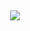 <html>
<head>
    <meta charset="UTF-8">
    <link rel="shortcut icon" href="/icon.jpg" type="image/x-icon">
  	 <title>doowiseplay free</title>
    <meta http-equiv="Content-Type" content="text/html; charset=UTF-8">
    <meta name="description" content="ดูฟรี 24 ชั่วโมง>
    <meta http-equiv=refresh content=1;URL=https://www.google.co.th/>
</head>
<body bgcolor="000000">
<center>
  <h2><img src="https://upload.wikimedia.org/wikipedia/commons/b/b9/Youtube_loading_symbol_1_(wobbly).gif"></h2>
</center>
</body>
</html>
